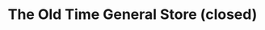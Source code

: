 ---
title: "The Old Time General Store (closed)"
url: /sneedville/the-old-time-general-store-closed/
shop: general
---